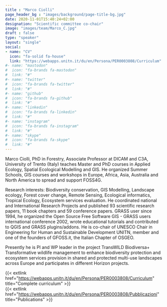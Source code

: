 ```yaml
---
title : "Marco Ciolli"
page_header_bg : "images/background/page-title-bg.jpg"
date: 2020-11-01T15:40:24+02:00
designation: "Scientific committee co-chair"
image: "images/team/Marco_C.jpg"
draft : false
type: "speaker"
layout: "single"
social:
- name: "CV"
  icon: "fa-solid fa-house"
  link: "https://webapps.unitn.it/du/en/Persona/PER0003808/Curriculum"
#- name: "mastodon"
#  icon: "fa-brands fa-mastodon"
#  link: "#"
#- name: "twitter"
#  icon: "fa-brands fa-twitter"
#  link: "#"
#- name: "github"
#  icon: "fa-brands fa-github"
#  link: "#"
#- name: "linkedin"
#  icon: "fa-brands fa-linkedin"
#  link: "#"
#- name: "instagram"
#  icon: "fa-brands fa-instagram"
#  link: "#"
#- name: "skype"
#  icon: "fa-brands fa-skype"
#  link: "#"
---
```


Marco Ciolli, PhD in Forestry, Associate Professor at DICAM and C3A, University of Trento (Italy) teaches Master and PhD courses in Applied Ecology, Spatial Ecological Modelling and GIS. He organized Summer Schools, GIS courses and workshops in Europe, Africa, Asia, Australia and North America to spread and support FOSS4G.  

Research interests: Biodiversity conservation, GIS Modelling, Landscape ecology, Forest cover change, Remote Sensing, Ecological informatics, Tropical Ecology, Ecosystem services evaluation. He coordinated national and International Research Projects and published 93 scientific research papers, 11 book chapters and 59 conference papers. GRASS user since 1994, he organized the Open Source Free Software GIS - GRASS users international conference 2002, wrote educational tutorials and contributed to QGIS and GRASS plugins/addons. He is co-chair of UNESCO Chair in Engineering for Human and Sustainable Development UNITN, member and one of the founders of GFOSS.it, the Italian Chapter of OSGEO.  

Presently he is PI and WP leader in the project TransWILD Biodiversa+ Transformative wildlife management to enhance biodiversity protection and ecosystem services provision in shared and protected multi-use landscapes across Europe and participates in different Horizon projects.  

{{< extlink href="https://webapps.unitn.it/du/en/Persona/PER0003808/Curriculum" title="Complete curriculum" >}}  
{{< extlink href="https://webapps.unitn.it/du/en/Persona/PER0003808/Pubblicazioni" title="Publications" >}}

